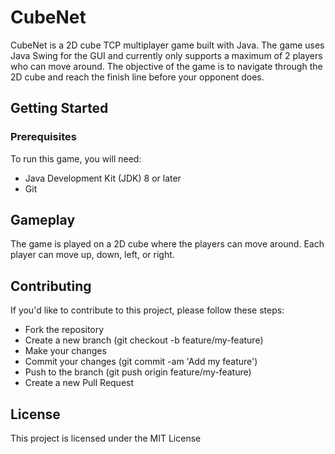 # CubeNet
CubeNet is a 2D cube TCP multiplayer game built with Java. The game uses Java Swing for the GUI and currently only supports a maximum of 2 players who can move around. The objective of the game is to navigate through the 2D cube and reach the finish line before your opponent does.

## Getting Started
### Prerequisites
To run this game, you will need:

- Java Development Kit (JDK) 8 or later
- Git


## Gameplay
The game is played on a 2D cube where the players can move around. Each player can move up, down, left, or right.

## Contributing
If you'd like to contribute to this project, please follow these steps:

- Fork the repository
- Create a new branch (git checkout -b feature/my-feature)
- Make your changes
- Commit your changes (git commit -am 'Add my feature')
- Push to the branch (git push origin feature/my-feature)
- Create a new Pull Request

## License
This project is licensed under the MIT License
